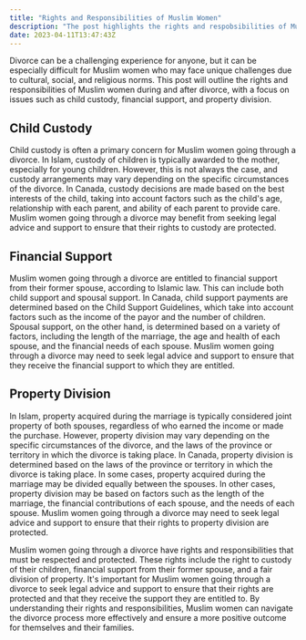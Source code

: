 ```yaml
---
title: "Rights and Responsibilities of Muslim Women"
description: "The post highlights the rights and respobsibilities of Muslim women during Divorce proceedings in Canada"
date: 2023-04-11T13:47:43Z
---
```

Divorce can be a challenging experience for anyone, but it can be especially difficult for Muslim women who may face unique challenges due to cultural, social, and religious norms. This post will outline the rights and responsibilities of Muslim women during and after divorce, with a focus on issues such as child custody, financial support, and property division.
## Child Custody
Child custody is often a primary concern for Muslim women going through a divorce. In Islam, custody of children is typically awarded to the mother, especially for young children. However, this is not always the case, and custody arrangements may vary depending on the specific circumstances of the divorce.
In Canada, custody decisions are made based on the best interests of the child, taking into account factors such as the child's age, relationship with each parent, and ability of each parent to provide care. Muslim women going through a divorce may benefit from seeking legal advice and support to ensure that their rights to custody are protected.
## Financial Support
Muslim women going through a divorce are entitled to financial support from their former spouse, according to Islamic law. This can include both child support and spousal support. In Canada, child support payments are determined based on the Child Support Guidelines, which take into account factors such as the income of the payor and the number of children.
Spousal support, on the other hand, is determined based on a variety of factors, including the length of the marriage, the age and health of each spouse, and the financial needs of each spouse. Muslim women going through a divorce may need to seek legal advice and support to ensure that they receive the financial support to which they are entitled.
## Property Division
In Islam, property acquired during the marriage is typically considered joint property of both spouses, regardless of who earned the income or made the purchase. However, property division may vary depending on the specific circumstances of the divorce, and the laws of the province or territory in which the divorce is taking place.
In Canada, property division is determined based on the laws of the province or territory in which the divorce is taking place. In some cases, property acquired during the marriage may be divided equally between the spouses. In other cases, property division may be based on factors such as the length of the marriage, the financial contributions of each spouse, and the needs of each spouse.
Muslim women going through a divorce may need to seek legal advice and support to ensure that their rights to property division are protected.

Muslim women going through a divorce have rights and responsibilities that must be respected and protected. These rights include the right to custody of their children, financial support from their former spouse, and a fair division of property. It's important for Muslim women going through a divorce to seek legal advice and support to ensure that their rights are protected and that they receive the support they are entitled to. By understanding their rights and responsibilities, Muslim women can navigate the divorce process more effectively and ensure a more positive outcome for themselves and their families.

